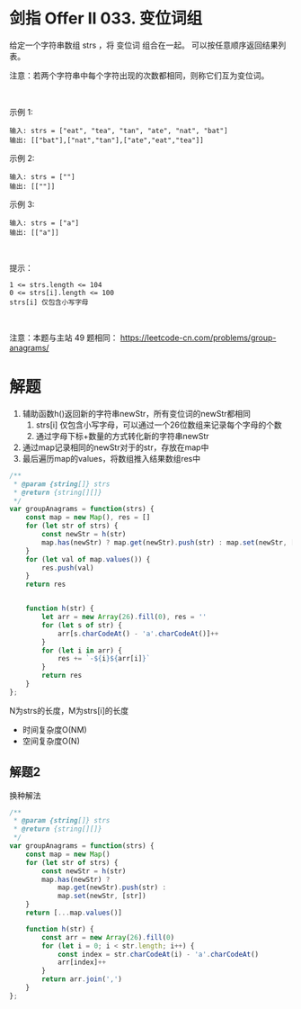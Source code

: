 # 剑指 Offer II 033. 变位词组
给定一个字符串数组 strs ，将 变位词 组合在一起。 可以按任意顺序返回结果列表。

注意：若两个字符串中每个字符出现的次数都相同，则称它们互为变位词。

 

示例 1:
```
输入: strs = ["eat", "tea", "tan", "ate", "nat", "bat"]
输出: [["bat"],["nat","tan"],["ate","eat","tea"]]
```
示例 2:
```
输入: strs = [""]
输出: [[""]]
```
示例 3:
```
输入: strs = ["a"]
输出: [["a"]]
```
 

提示：
```
1 <= strs.length <= 104
0 <= strs[i].length <= 100
strs[i] 仅包含小写字母
```
 

注意：本题与主站 49 题相同： https://leetcode-cn.com/problems/group-anagrams/

# 解题
1. 辅助函数h()返回新的字符串newStr，所有变位词的newStr都相同
   1. strs[i] 仅包含小写字母，可以通过一个26位数组来记录每个字母的个数
   2. 通过字母下标+数量的方式转化新的字符串newStr
2. 通过map记录相同的newStr对于的str，存放在map中
3. 最后遍历map的values，将数组推入结果数组res中
```js
/**
 * @param {string[]} strs
 * @return {string[][]}
 */
var groupAnagrams = function(strs) {
    const map = new Map(), res = []
    for (let str of strs) {
        const newStr = h(str)
        map.has(newStr) ? map.get(newStr).push(str) : map.set(newStr, [str])
    }
    for (let val of map.values()) {
        res.push(val)
    }
    return res


    function h(str) {
        let arr = new Array(26).fill(0), res = ''
        for (let s of str) {
            arr[s.charCodeAt() - 'a'.charCodeAt()]++ 
        }
        for (let i in arr) {
            res += `-${i}${arr[i]}`
        }
        return res
    }
};
```
N为strs的长度，M为strs[i]的长度
- 时间复杂度O(NM)
- 空间复杂度O(N)


## 解题2
换种解法
```js
/**
 * @param {string[]} strs
 * @return {string[][]}
 */
var groupAnagrams = function(strs) {
    const map = new Map()
    for (let str of strs) {
        const newStr = h(str)
        map.has(newStr) ?
            map.get(newStr).push(str) :
            map.set(newStr, [str])
    }
    return [...map.values()]

    function h(str) {
        const arr = new Array(26).fill(0)
        for (let i = 0; i < str.length; i++) {
            const index = str.charCodeAt(i) - 'a'.charCodeAt()
            arr[index]++
        }
        return arr.join(',')
    }
};
```